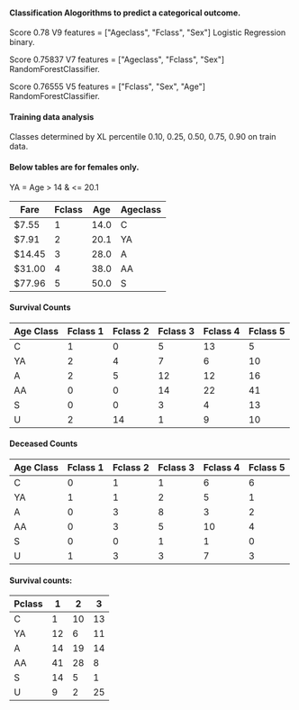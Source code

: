 #### Classification Alogorithms to predict a categorical outcome.
Score 0.78 V9  features = ["Ageclass", "Fclass", "Sex"] Logistic Regression binary.

Score 0.75837 V7  features = ["Ageclass", "Fclass", "Sex"] RandomForestClassifier.

Score 0.76555 V5   features = ["Fclass", "Sex", "Age"] RandomForestClassifier.

#### Training data analysis
Classes determined by XL percentile 0.10, 0.25, 0.50, 0.75, 0.90 on train data.

#### Below tables are for females only.
YA = Age > 14 & <= 20.1

| Fare   | Fclass | Age  | Ageclass |
|--------|--------|------|----------|
| $7.55  | 1      | 14.0 | C        |
| $7.91  | 2      | 20.1 | YA       |
| $14.45 | 3      | 28.0 | A        |
| $31.00 | 4      | 38.0 | AA       |
| $77.96 | 5      | 50.0 | S        |

#### Survival Counts
| Age Class | Fclass 1 | Fclass 2 | Fclass 3 | Fclass 4 | Fclass 5 |
|-----------|----------|----------|----------|----------|----------|
| C         | 1        | 0        | 5        | 13       | 5        |
| YA        | 2        | 4        | 7        | 6        | 10       |
| A         | 2        | 5        | 12       | 12       | 16       |
| AA        | 0        | 0        | 14       | 22       | 41       |
| S         | 0        | 0        | 3        | 4        | 13       |
| U         | 2        | 14       | 1        | 9        | 10       |

#### Deceased Counts
| Age Class | Fclass 1 | Fclass 2 | Fclass 3 | Fclass 4 | Fclass 5 | 
|-----------|----------|----------|----------|----------|----------|
| C         | 0        | 1        | 1        | 6        | 6        |
| YA        | 1        | 1        | 2        | 5        | 1        |
| A         | 0        | 3        | 8        | 3        | 2        |
| AA        | 0        | 3        | 5        | 10       | 4        |
| S         | 0        | 0        | 1        | 1        | 0        |
| U         | 1        | 3        | 3        | 7        | 3        |  


#### Survival counts:
| Pclass | 1  | 2  | 3  |
|--------|----|----|----|
| C      | 1  | 10 | 13 |
| YA     | 12 | 6  | 11 |
| A      | 14 | 19 | 14 |
| AA     | 41 | 28 | 8  |
| S      | 14 | 5  | 1  |
| U      | 9  | 2  | 25 |
